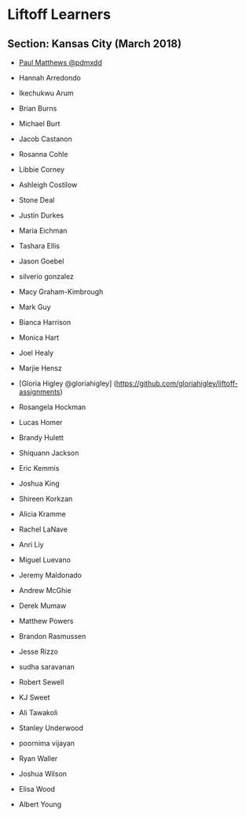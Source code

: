 # Liftoff Learners

## Section: Kansas City (March 2018)

- [Paul Matthews @pdmxdd](https://github.com/pdmxdd/liftoff-assignments)

- Hannah Arredondo
- Ikechukwu Arum
- Brian Burns
- Michael Burt
- Jacob Castanon
- Rosanna Cohle
- Libbie Corney
- Ashleigh Costilow
- Stone Deal
- Justin Durkes
- Maria Eichman
- Tashara Ellis
- Jason Goebel
- silverio gonzalez
- Macy Graham-Kimbrough
- Mark Guy
- Bianca Harrison
- Monica Hart
- Joel Healy
- Marjie Hensz
- [Gloria Higley @gloriahigley] (https://github.com/gloriahigley/liftoff-assignments)
- Rosangela Hockman
- Lucas Homer
- Brandy Hulett
- Shiquann Jackson
- Eric Kemmis
- Joshua King
- Shireen Korkzan
- Alicia Kramme
- Rachel LaNave
- Anri Liy
- Miguel Luevano
- Jeremy Maldonado
- Andrew McGhie
- Derek Mumaw
- Matthew Powers
- Brandon Rasmussen
- Jesse Rizzo
- sudha saravanan
- Robert Sewell
- KJ Sweet
- Ali Tawakoli
- Stanley Underwood
- poornima vijayan
- Ryan Waller
- Joshua Wilson
- Elisa Wood
- Albert Young

